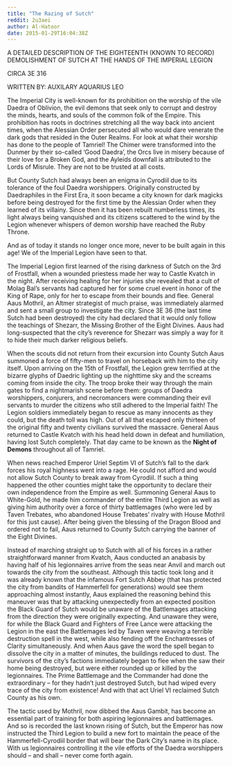 ```yaml
---
title: "The Razing of Sutch"
reddit: 2u3aei
author: Al-Hatoor
date: 2015-01-29T16:04:38Z
---
```


A DETAILED DESCRIPTION OF THE EIGHTEENTH (KNOWN TO RECORD) DEMOLISHMENT OF SUTCH AT THE HANDS OF THE IMPERIAL LEGION

CIRCA 3E 316

WRITTEN BY: AUXILARY AQUARIUS LEO

The Imperial City is well-known for its prohibition on the worship of the vile Daedra of Oblivion, the evil demons that seek only to corrupt and destroy the minds, hearts, and souls of the common folk of the Empire. This prohibition has roots in doctrines stretching all the way back into ancient times, when the Alessian Order persecuted all who would dare venerate the dark gods that resided in the Outer Realms. For look at what their worship has done to the people of Tamriel! The Chimer were transformed into the Dunmer by their so-called ‘Good Daedra’, the Orcs live in misery because of their love for a Broken God, and the Ayleids downfall is attributed to the Lords of Misrule. They are not to be trusted at all costs.

But County Sutch had always been an enigma in Cyrodiil due to its tolerance of the foul Daedra worshippers. Originally constructed by Daedraphiles in the First Era, it soon became a city known for dark magicks before being destroyed for the first time by the Alessian Order when they learned of its villainy. Since then it has been rebuilt numberless times, its light always being vanquished and its citizens scattered to the wind by the Legion whenever whispers of demon worship have reached the Ruby Throne.

And as of today it stands no longer once more, never to be built again in this age! We of the Imperial Legion have seen to that.

The Imperial Legion first learned of the rising darkness of Sutch on the 3rd of Frostfall, when a wounded priestess made her way to Castle Kvatch in the night. After receiving healing for her injuries she revealed that a cult of Molag Bal’s servants had captured her for some cruel event in honor of the King of Rape, only for her to escape from their bounds and flee. General Aaus Mothril, an Altmer strategist of much praise, was immediately alarmed and sent a small group to investigate the city. Since 3E 36 (the last time Sutch had been destroyed) the city had declared that it would only follow the teachings of Shezarr, the Missing Brother of the Eight Divines. Aaus had long-suspected that the city’s reverence for Shezarr was simply a way for it to hide their much darker religious beliefs.

When the scouts did not return from their excursion into County Sutch Aaus summoned a force of fifty-men to travel on horseback with him to the city itself. Upon arriving on the 15th of Frostfall, the Legion grew terrified at the bizarre glyphs of Daedric lighting up the nighttime sky and the screams coming from inside the city. The troop broke their way through the main gates to find a nightmarish scene before them: groups of Daedra worshippers, conjurers, and necromancers were commanding their evil servants to murder the citizens who still adhered to the Imperial faith! The Legion soldiers immediately began to rescue as many innocents as they could, but the death toll was high. Out of all that escaped only thirteen of the original fifty and twenty civilians survived the massacre. General Aaus returned to Castle Kvatch with his head held down in defeat and humiliation, having lost Sutch completely. That day came to be known as the **Night of Demons** throughout all of Tamriel.

When news reached Emperor Uriel Septim VI of Sutch’s fall to the dark forces his royal highness went into a rage. He could not afford and would not allow Sutch County to break away from Cyrodiil. If such a thing happened the other counties might take the opportunity to declare their own independence from the Empire as well. Summoning General Aaus to White-Gold, he made him commander of the entire Third Legion as well as giving him authority over a force of thirty battlemages (who were led by Taven Trebates, who abandoned House Trebates’ rivalry with House Mothril for this just cause). After being given the blessing of the Dragon Blood and ordered not to fail, Aaus returned to County Sutch carrying the banner of the Eight Divines.

Instead of marching straight up to Sutch with all of his forces in a rather straightforward manner from Kvatch, Aaus conducted an anabasis by having half of his legionnaires arrive from the seas near Anvil and march out towards the city from the southeast. Although this tactic took long and it was already known that the infamous Fort Sutch Abbey (that has protected the city from bandits of Hammerfell for generations) would see them approaching almost instantly, Aaus explained the reasoning behind this maneuver was that by attacking unexpectedly from an expected position the Black Guard of Sutch would be unaware of the Battlemages attacking from the direction they were originally expecting. And unaware they were, for while the Black Guard and Fighters of Free Lance were attacking the Legion in the east the Battlemages led by Taven were weaving a terrible destruction spell in the west, while also fending off the Enchantresses of Clarity simultaneously. And when Aaus gave the word the spell began to dissolve the city in a matter of minutes, the buildings reduced to dust. The survivors of the city’s factions immediately began to flee when the saw their home being destroyed, but were either rounded up or killed by the legionnaires. The Prime Battlemage and the Commander had done the extraordinary – for they hadn’t just destroyed Sutch, but had wiped every trace of the city from existence! And with that act Uriel VI reclaimed Sutch County as his own.

The tactic used by Mothril, now dibbed the Aaus Gambit, has become an essential part of training for both aspiring legionnaires and battlemages. And so is recorded the last known rising of Sutch, but the Emperor has now instructed the Third Legion to build a new fort to maintain the peace of the Hammerfell-Cyrodiil border that will bear the Dark City’s name in its place. With us legionnaires controlling it the vile efforts of the Daedra worshippers should – and shall – never come forth again.
